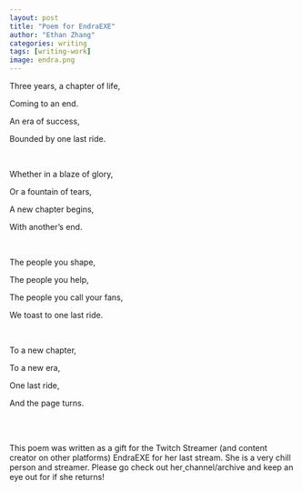 ```yaml
---
layout: post
title: "Poem for EndraEXE"
author: "Ethan Zhang"
categories: writing
tags: [writing-work]
image: endra.png
---
```


<html>
  <head>
   <title>One Last Ride</title>
  </head>
  <body>
  <p>Three years, a chapter of life,</p>
 <p>Coming to an end.</p>
 <p>An era of success,</p>
 <p>Bounded by one last ride.</p>
<br>
 <p>Whether in a blaze of glory,</p>
 <p>Or a fountain of tears,</p>
 <p>A new chapter begins,</p>
 <p>With another’s end.</p>
<br>
 <p>The people you shape,</p>
 <p>The people you help,</p>
 <p>The people you call your fans,</p>
 <p>We toast to one last ride.</p>
</br>
 <p>To a new chapter,</p>
 <p>To a new era,</p>
 <p>One last ride,</p>
 <p>And the page turns.</p>
<br>
<br>
<p>This poem was written as a gift for the Twitch Streamer (and content creator on other platforms) EndraEXE for her last stream. She is a very chill person and streamer. Please go check out her<a href="https://www.youtube.com/@EndraEXE"> <a>channel/archive</a> and keep an eye out for if she returns!</p>

